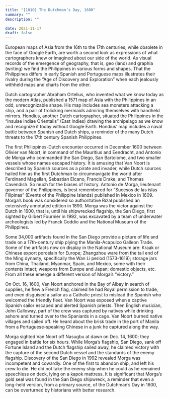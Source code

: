 ```yaml
---
title: "[1010] The Dutchman’s Day, 1600"
summary: ""
description: ""

date: 2021-11-17
draft: false
---
```


European maps of Asia from the 16th to the 17th centuries, while obsolete in the face of Google Earth, are worth a second look as expressions of what cartographers knew or imagined about our side of the world. As visual records of the emergence of geography, that is, geo (land) and graphia (writing) we find the Philippines in various forms and shapes. That the Philippines differs in early Spanish and Portuguese maps illustrates their rivalry during the “Age of Discovery and Exploration” when each jealously withheld maps and charts from the other.

Dutch cartographer Abraham Ortelius, who invented what we know today as the modern Atlas, published a 1571 map of Asia with the Philippines in an odd, unrecognizable shape. His map includes sea monsters attacking a ship, and a pair of frolicking mermaids admiring themselves with handheld mirrors. Hondius, another Dutch cartographer, situated the Philippines in the “Insulae Indiae Orientalis” (East Indies) drawing the archipelago as we know and recognize it today without Google Earth. Hondius’ map includes a naval battle between Spanish and Dutch ships, a reminder of the many Dutch threats to the 17th century Spanish Philippines.

The first Philippines-Dutch encounter occurred in December 1600 between Olivier van Noort, in command of the Mauritius and Eendracht, and Antonio de Morga who commanded the San Diego, San Bartolome, and two smaller vessels whose names escaped history. It is amusing that Van Noort is described by Spanish sources as a pirate and invader, while Dutch sources hailed him as the first Dutchman to circumnavigate the world after Ferdinand Magellan, Sebastian Elcano, Francis Drake, and Thomas Cavendish. So much for the biases of history. Antonio de Morga, lieutenant governor of the Philippines, is best remembered for “Sucesos de las islas Filipinas” (Events of the Philippine Islands) published in Mexico in 1609. Morga’s book was considered so authoritative Rizal published an extensively annotated edition in 1890. Morga was the victor against the Dutch in 1600, that is, until his shipwrecked flagship, the San Diego, first sighted by Gilbert Fournier in 1992, was excavated by a team of underwater archeologists led by Franck Goddio and the National Museum of the Philippines.

Some 34,000 artifacts found in the San Diego provide a picture of life and trade on a 17th-century ship plying the Manila-Acapulco Galleon Trade. Some of the artifacts now on display in the National Museum are: Kraak or Chinese export porcelain for Europe; Zhangzhou ware from the tail end of the Ming dynasty, specifically the Wan Li period (1573-1619); storage jars from China, Thailand, Myanmar, Spain, and Mexico, some with their contents intact; weapons from Europe and Japan; domestic objects, etc. From all these emerge a different version of Morga’s “victory.”

On Oct. 16, 1600, Van Noort anchored in the Bay of Albay in search of supplies, he flew a French flag, claimed he had Royal permission to trade, and even disguised a sailor as a Catholic priest to mislead the Spanish who welcomed the friendly fleet. Van Noort was exposed when a captive Spanish sailor escaped and alerted Spanish priests. Then English musician, John Calloway, part of the crew was captured by natives while drinking ashore and turned over to the Spaniards in a cage. Van Noort burned native villages and sailed off. He heard about the brisk trade in the port of Manila from a Portuguese-speaking Chinese in a junk he captured along the way.

Morga sighted Van Noort off Nasugbu at dawn on Dec. 14, 1600; they engaged in battle for six hours. While Morga’s flagship, San Diego, sank off Fortune Island and the Dutch flagship sailed away, he claimed victory with the capture of the second Dutch vessel and the standards of the enemy flagship. Discovery of the San Diego in 1992 revealed Morga was incompetent and cowardly. One of the first to abandon ship, and left his crew to die. He did not take the enemy ship when he could as he remained speechless on deck, lying on a kapok mattress. It is significant that Morga’s gold seal was found in the San Diego shipwreck, a reminder that even a long-held version, from a primary source, of the Dutchman’s Day in 1600, can be overturned by historians with better research.
